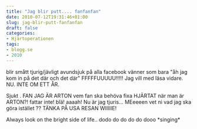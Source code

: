 ```yaml
---
title: "Jag blir putt.... fanfanfan"
date: 2010-07-12T19:31:46+01:00
slug: jag-blir-putt-fanfanfan
draft: false
categories:
- Hjärtoperationen
tags:
- blogg.se
- 2010
---
```

blir smått tjurig/jävligt avundsjuk på alla facebook vänner som bara "åh jag kom in på det där och det där" FFFFFUUUUU!!!!! Jag vill med läsa vidare. NU. INTE OM ETT ÅR.  
  
  
Sjukt . FAN JAG ÄR ARTON vem fan ska behöva fixa HJÄRTAT när man är ARTON?! fattar inte! blä! aaaah! Nu är jag tjuris... MEeeeen vet ni vad jag ska göra istället ?? TÄNKA PÅ USA RESAN WIIIIIE!  
  
Always look on the bright side of life.. dodo do do do do dooo \*singing\*